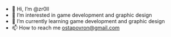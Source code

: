 - 👋 Hi, I’m @zr0ll
- 👀 I’m interested in game development and graphic design
- 🌱 I’m currently learning game development and graphic design
- 📫 How to reach me ostapovron@gmail.com

<!---
zr0ll/zr0ll is a ✨ special ✨ repository because its `README.md` (this file) appears on your GitHub profile.
You can click the Preview link to take a look at your changes.
--->
